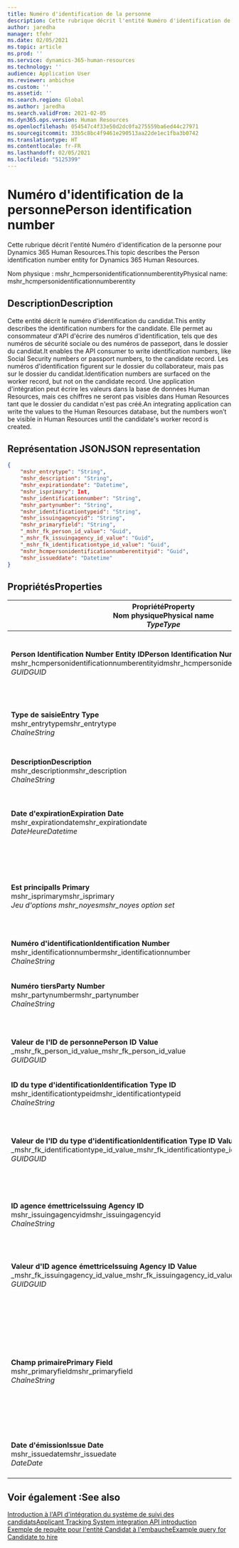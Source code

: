 ```yaml
---
title: Numéro d'identification de la personne
description: Cette rubrique décrit l'entité Numéro d'identification de la personne pour Dynamics 365 Human Resources.
author: jaredha
manager: tfehr
ms.date: 02/05/2021
ms.topic: article
ms.prod: ''
ms.service: dynamics-365-human-resources
ms.technology: ''
audience: Application User
ms.reviewer: anbichse
ms.custom: ''
ms.assetid: ''
ms.search.region: Global
ms.author: jaredha
ms.search.validFrom: 2021-02-05
ms.dyn365.ops.version: Human Resources
ms.openlocfilehash: 054547c4f33e50d2dc0fa275559ba6ed44c27971
ms.sourcegitcommit: 33b5c8bc4f9461e290513aa22de1ec1fba3b0742
ms.translationtype: HT
ms.contentlocale: fr-FR
ms.lasthandoff: 02/05/2021
ms.locfileid: "5125399"
---
```

# <a name="person-identification-number"></a><span data-ttu-id="e0ccf-103">Numéro d'identification de la personne</span><span class="sxs-lookup"><span data-stu-id="e0ccf-103">Person identification number</span></span>

<span data-ttu-id="e0ccf-104">Cette rubrique décrit l'entité Numéro d'identification de la personne pour Dynamics 365 Human Resources.</span><span class="sxs-lookup"><span data-stu-id="e0ccf-104">This topic describes the Person identification number entity for Dynamics 365 Human Resources.</span></span>

<span data-ttu-id="e0ccf-105">Nom physique : mshr_hcmpersonidentificationnumberentity</span><span class="sxs-lookup"><span data-stu-id="e0ccf-105">Physical name: mshr_hcmpersonidentificationnumberentity</span></span>

## <a name="description"></a><span data-ttu-id="e0ccf-106">Description</span><span class="sxs-lookup"><span data-stu-id="e0ccf-106">Description</span></span>

<span data-ttu-id="e0ccf-107">Cette entité décrit le numéro d'identification du candidat.</span><span class="sxs-lookup"><span data-stu-id="e0ccf-107">This entity describes the identification numbers for the candidate.</span></span> <span data-ttu-id="e0ccf-108">Elle permet au consommateur d'API d'écrire des numéros d'identification, tels que des numéros de sécurité sociale ou des numéros de passeport, dans le dossier du candidat.</span><span class="sxs-lookup"><span data-stu-id="e0ccf-108">It enables the API consumer to write identification numbers, like Social Security numbers or passport numbers, to the candidate record.</span></span> <span data-ttu-id="e0ccf-109">Les numéros d'identification figurent sur le dossier du collaborateur, mais pas sur le dossier du candidat.</span><span class="sxs-lookup"><span data-stu-id="e0ccf-109">Identification numbers are surfaced on the worker record, but not on the candidate record.</span></span> <span data-ttu-id="e0ccf-110">Une application d'intégration peut écrire les valeurs dans la base de données Human Resources, mais ces chiffres ne seront pas visibles dans Human Resources tant que le dossier du candidat n'est pas créé.</span><span class="sxs-lookup"><span data-stu-id="e0ccf-110">An integrating application can write the values to the Human Resources database, but the numbers won’t be visible in Human Resources until the candidate's worker record is created.</span></span>

## <a name="json-representation"></a><span data-ttu-id="e0ccf-111">Représentation JSON</span><span class="sxs-lookup"><span data-stu-id="e0ccf-111">JSON representation</span></span>

```json
{
    "mshr_entrytype": "String",
    "mshr_description": "String",
    "mshr_expirationdate": "Datetime",
    "mshr_isprimary": Int,
    "mshr_identificationnumber": "String",
    "mshr_partynumber": "String",
    "mshr_identificationtypeid": "String",
    "mshr_issuingagencyid": "String",
    "mshr_primaryfield": "String",
    "_mshr_fk_person_id_value": "Guid",
    "_mshr_fk_issuingagency_id_value": "Guid",
    "_mshr_fk_identificationtype_id_value": "Guid",
    "mshr_hcmpersonidentificationnumberentityid": "Guid",
    "mshr_issueddate": "Datetime"
}
```

## <a name="properties"></a><span data-ttu-id="e0ccf-112">Propriétés</span><span class="sxs-lookup"><span data-stu-id="e0ccf-112">Properties</span></span>

| <span data-ttu-id="e0ccf-113">Propriété</span><span class="sxs-lookup"><span data-stu-id="e0ccf-113">Property</span></span><br><span data-ttu-id="e0ccf-114">**Nom physique**</span><span class="sxs-lookup"><span data-stu-id="e0ccf-114">**Physical name**</span></span><br><span data-ttu-id="e0ccf-115">**_Type_**</span><span class="sxs-lookup"><span data-stu-id="e0ccf-115">**_Type_**</span></span> | <span data-ttu-id="e0ccf-116">Cas d’emploi</span><span class="sxs-lookup"><span data-stu-id="e0ccf-116">Use</span></span> | <span data-ttu-id="e0ccf-117">Description</span><span class="sxs-lookup"><span data-stu-id="e0ccf-117">Description</span></span> |
| --- | --- | --- |
| <span data-ttu-id="e0ccf-118">**Person Identification Number Entity ID**</span><span class="sxs-lookup"><span data-stu-id="e0ccf-118">**Person Identification Number Entity ID**</span></span><br><span data-ttu-id="e0ccf-119">mshr_hcmpersonidentificationnumberentityid</span><span class="sxs-lookup"><span data-stu-id="e0ccf-119">mshr_hcmpersonidentificationnumberentityid</span></span><br><span data-ttu-id="e0ccf-120">*GUID*</span><span class="sxs-lookup"><span data-stu-id="e0ccf-120">*GUID*</span></span> | <span data-ttu-id="e0ccf-121">Lecture seule</span><span class="sxs-lookup"><span data-stu-id="e0ccf-121">Read-only</span></span><br><span data-ttu-id="e0ccf-122">Requis</span><span class="sxs-lookup"><span data-stu-id="e0ccf-122">Required</span></span><br><span data-ttu-id="e0ccf-123">Généré par le système</span><span class="sxs-lookup"><span data-stu-id="e0ccf-123">System-generated</span></span> | <span data-ttu-id="e0ccf-124">Identificateur principal unique pour le dossier du numéro d'identification de la personne.</span><span class="sxs-lookup"><span data-stu-id="e0ccf-124">Unique primary identifier for the person identification number record.</span></span> |
| <span data-ttu-id="e0ccf-125">**Type de saisie**</span><span class="sxs-lookup"><span data-stu-id="e0ccf-125">**Entry Type**</span></span><br><span data-ttu-id="e0ccf-126">mshr_entrytype</span><span class="sxs-lookup"><span data-stu-id="e0ccf-126">mshr_entrytype</span></span><br><span data-ttu-id="e0ccf-127">*Chaîne*</span><span class="sxs-lookup"><span data-stu-id="e0ccf-127">*String*</span></span> | <span data-ttu-id="e0ccf-128">Lecture/écriture</span><span class="sxs-lookup"><span data-stu-id="e0ccf-128">Read-write</span></span><br><span data-ttu-id="e0ccf-129">Facultatif</span><span class="sxs-lookup"><span data-stu-id="e0ccf-129">Optional</span></span> | <span data-ttu-id="e0ccf-130">Valeur libre pour référencer le type d'entrée pour le numéro d'identification.</span><span class="sxs-lookup"><span data-stu-id="e0ccf-130">Free value to reference the type of entry for the identification number.</span></span> |
| <span data-ttu-id="e0ccf-131">**Description**</span><span class="sxs-lookup"><span data-stu-id="e0ccf-131">**Description**</span></span><br><span data-ttu-id="e0ccf-132">mshr_description</span><span class="sxs-lookup"><span data-stu-id="e0ccf-132">mshr_description</span></span><br><span data-ttu-id="e0ccf-133">*Chaîne*</span><span class="sxs-lookup"><span data-stu-id="e0ccf-133">*String*</span></span> | <span data-ttu-id="e0ccf-134">Lecture/écriture</span><span class="sxs-lookup"><span data-stu-id="e0ccf-134">Read-write</span></span><br><span data-ttu-id="e0ccf-135">Facultatif</span><span class="sxs-lookup"><span data-stu-id="e0ccf-135">Optional</span></span> | <span data-ttu-id="e0ccf-136">Description du numéro d'identification.</span><span class="sxs-lookup"><span data-stu-id="e0ccf-136">The description of the identification number.</span></span> |
| <span data-ttu-id="e0ccf-137">**Date d'expiration**</span><span class="sxs-lookup"><span data-stu-id="e0ccf-137">**Expiration Date**</span></span><br><span data-ttu-id="e0ccf-138">mshr_expirationdate</span><span class="sxs-lookup"><span data-stu-id="e0ccf-138">mshr_expirationdate</span></span><br><span data-ttu-id="e0ccf-139">*DateHeure*</span><span class="sxs-lookup"><span data-stu-id="e0ccf-139">*Datetime*</span></span> | <span data-ttu-id="e0ccf-140">Lecture/écriture</span><span class="sxs-lookup"><span data-stu-id="e0ccf-140">Read-write</span></span><br><span data-ttu-id="e0ccf-141">Facultatif</span><span class="sxs-lookup"><span data-stu-id="e0ccf-141">Optional</span></span> | <span data-ttu-id="e0ccf-142">Date à laquelle le numéro d'identification ou le document associé expire.</span><span class="sxs-lookup"><span data-stu-id="e0ccf-142">The date on which the identification number or associated document expires.</span></span> |
| <span data-ttu-id="e0ccf-143">**Est principal**</span><span class="sxs-lookup"><span data-stu-id="e0ccf-143">**Is Primary**</span></span><br><span data-ttu-id="e0ccf-144">mshr_isprimary</span><span class="sxs-lookup"><span data-stu-id="e0ccf-144">mshr_isprimary</span></span><br><span data-ttu-id="e0ccf-145">*Jeu d'options mshr_noyes*</span><span class="sxs-lookup"><span data-stu-id="e0ccf-145">*mshr_noyes option set*</span></span> | <span data-ttu-id="e0ccf-146">Lecture/écriture</span><span class="sxs-lookup"><span data-stu-id="e0ccf-146">Read-write</span></span><br><span data-ttu-id="e0ccf-147">Facultatif</span><span class="sxs-lookup"><span data-stu-id="e0ccf-147">Optional</span></span> | <span data-ttu-id="e0ccf-148">Définit si le numéro d'identification est l'enregistrement principal de la personne pour ce type d'identification.</span><span class="sxs-lookup"><span data-stu-id="e0ccf-148">Defines whether the identification number is the primary record for the person for this identification type.</span></span> |
| <span data-ttu-id="e0ccf-149">**Numéro d'identification**</span><span class="sxs-lookup"><span data-stu-id="e0ccf-149">**Identification Number**</span></span><br><span data-ttu-id="e0ccf-150">mshr_identificationnumber</span><span class="sxs-lookup"><span data-stu-id="e0ccf-150">mshr_identificationnumber</span></span><br><span data-ttu-id="e0ccf-151">*Chaîne*</span><span class="sxs-lookup"><span data-stu-id="e0ccf-151">*String*</span></span> | <span data-ttu-id="e0ccf-152">Lecture/écriture</span><span class="sxs-lookup"><span data-stu-id="e0ccf-152">Read-write</span></span><br><span data-ttu-id="e0ccf-153">Requis</span><span class="sxs-lookup"><span data-stu-id="e0ccf-153">Required</span></span> | <span data-ttu-id="e0ccf-154">Numéro d'identification.</span><span class="sxs-lookup"><span data-stu-id="e0ccf-154">The identification number.</span></span> |
| <span data-ttu-id="e0ccf-155">**Numéro tiers**</span><span class="sxs-lookup"><span data-stu-id="e0ccf-155">**Party Number**</span></span><br><span data-ttu-id="e0ccf-156">mshr_partynumber</span><span class="sxs-lookup"><span data-stu-id="e0ccf-156">mshr_partynumber</span></span><br><span data-ttu-id="e0ccf-157">*Chaîne*</span><span class="sxs-lookup"><span data-stu-id="e0ccf-157">*String*</span></span> | <span data-ttu-id="e0ccf-158">Lecture/écriture</span><span class="sxs-lookup"><span data-stu-id="e0ccf-158">Read-write</span></span><br><span data-ttu-id="e0ccf-159">Requis</span><span class="sxs-lookup"><span data-stu-id="e0ccf-159">Required</span></span> | <span data-ttu-id="e0ccf-160">Identificateur du tiers (personne) propriétaire du numéro d'identification.</span><span class="sxs-lookup"><span data-stu-id="e0ccf-160">The identifier of the party (person) owning the identification number.</span></span> |
| <span data-ttu-id="e0ccf-161">**Valeur de l'ID de personne**</span><span class="sxs-lookup"><span data-stu-id="e0ccf-161">**Person ID Value**</span></span><br><span data-ttu-id="e0ccf-162">_mshr_fk_person_id_value</span><span class="sxs-lookup"><span data-stu-id="e0ccf-162">_mshr_fk_person_id_value</span></span><br><span data-ttu-id="e0ccf-163">*GUID*</span><span class="sxs-lookup"><span data-stu-id="e0ccf-163">*GUID*</span></span> | <span data-ttu-id="e0ccf-164">Lecture seule</span><span class="sxs-lookup"><span data-stu-id="e0ccf-164">Read-only</span></span><br><span data-ttu-id="e0ccf-165">Requis</span><span class="sxs-lookup"><span data-stu-id="e0ccf-165">Required</span></span><br><span data-ttu-id="e0ccf-166">Clé étrangère : mshr_dirpersonentityid de l'entité mshr_dirpersonentity</span><span class="sxs-lookup"><span data-stu-id="e0ccf-166">Foreign key: mshr_dirpersonentityid of mshr_dirpersonentity entity</span></span> | <span data-ttu-id="e0ccf-167">Identificateur unique du tiers (personne).</span><span class="sxs-lookup"><span data-stu-id="e0ccf-167">The unique identifier of the party (person).</span></span> |
| <span data-ttu-id="e0ccf-168">**ID du type d'identification**</span><span class="sxs-lookup"><span data-stu-id="e0ccf-168">**Identification Type ID**</span></span><br><span data-ttu-id="e0ccf-169">mshr_identificationtypeid</span><span class="sxs-lookup"><span data-stu-id="e0ccf-169">mshr_identificationtypeid</span></span><br><span data-ttu-id="e0ccf-170">*Chaîne*</span><span class="sxs-lookup"><span data-stu-id="e0ccf-170">*String*</span></span> | <span data-ttu-id="e0ccf-171">Lecture/écriture</span><span class="sxs-lookup"><span data-stu-id="e0ccf-171">Read-write</span></span><br><span data-ttu-id="e0ccf-172">Requis</span><span class="sxs-lookup"><span data-stu-id="e0ccf-172">Required</span></span> | <span data-ttu-id="e0ccf-173">Type du numéro d'identification.</span><span class="sxs-lookup"><span data-stu-id="e0ccf-173">The type of identification number.</span></span> |
| <span data-ttu-id="e0ccf-174">**Valeur de l'ID du type d'identification**</span><span class="sxs-lookup"><span data-stu-id="e0ccf-174">**Identification Type ID Value**</span></span><br><span data-ttu-id="e0ccf-175">_mshr_fk_identificationtype_id_value</span><span class="sxs-lookup"><span data-stu-id="e0ccf-175">_mshr_fk_identificationtype_id_value</span></span><br><span data-ttu-id="e0ccf-176">*GUID*</span><span class="sxs-lookup"><span data-stu-id="e0ccf-176">*GUID*</span></span> | <span data-ttu-id="e0ccf-177">Lecture seule</span><span class="sxs-lookup"><span data-stu-id="e0ccf-177">Read-only</span></span><br><span data-ttu-id="e0ccf-178">Requis</span><span class="sxs-lookup"><span data-stu-id="e0ccf-178">Required</span></span><br><span data-ttu-id="e0ccf-179">Clé étrangère : mshr_hcmidentificationtypeentityid de l'entité mshr_hcmidentificationtypeentity</span><span class="sxs-lookup"><span data-stu-id="e0ccf-179">Foreign key: mshr_hcmidentificationtypeentityid of mshr_hcmidentificationtypeentity entity</span></span> | <span data-ttu-id="e0ccf-180">Identifiant unique généré par le système du type d'identification.</span><span class="sxs-lookup"><span data-stu-id="e0ccf-180">System-generated unique identifier of the identification type.</span></span> |
| <span data-ttu-id="e0ccf-181">**ID agence émettrice**</span><span class="sxs-lookup"><span data-stu-id="e0ccf-181">**Issuing Agency ID**</span></span><br><span data-ttu-id="e0ccf-182">mshr_issuingagencyid</span><span class="sxs-lookup"><span data-stu-id="e0ccf-182">mshr_issuingagencyid</span></span><br><span data-ttu-id="e0ccf-183">*Chaîne*</span><span class="sxs-lookup"><span data-stu-id="e0ccf-183">*String*</span></span> | <span data-ttu-id="e0ccf-184">Lecture/écriture</span><span class="sxs-lookup"><span data-stu-id="e0ccf-184">Read-write</span></span><br><span data-ttu-id="e0ccf-185">Facultatif</span><span class="sxs-lookup"><span data-stu-id="e0ccf-185">Optional</span></span> | <span data-ttu-id="e0ccf-186">Agence ou organisation qui a délivré le numéro d'identification.</span><span class="sxs-lookup"><span data-stu-id="e0ccf-186">The agency or organization issuing the identification number.</span></span> |
| <span data-ttu-id="e0ccf-187">**Valeur d'ID agence émettrice**</span><span class="sxs-lookup"><span data-stu-id="e0ccf-187">**Issuing Agency ID Value**</span></span><br><span data-ttu-id="e0ccf-188">_mshr_fk_issuingagency_id_value</span><span class="sxs-lookup"><span data-stu-id="e0ccf-188">_mshr_fk_issuingagency_id_value</span></span><br><span data-ttu-id="e0ccf-189">*GUID*</span><span class="sxs-lookup"><span data-stu-id="e0ccf-189">*GUID*</span></span> | <span data-ttu-id="e0ccf-190">Lecture seule</span><span class="sxs-lookup"><span data-stu-id="e0ccf-190">Read-only</span></span><br><span data-ttu-id="e0ccf-191">Facultatif</span><span class="sxs-lookup"><span data-stu-id="e0ccf-191">Optional</span></span><br><span data-ttu-id="e0ccf-192">Clé étrangère : mshr_hcmissuingagencyentityid de l'entité mshr_hcmissuingagencyentity</span><span class="sxs-lookup"><span data-stu-id="e0ccf-192">Foreign key: mshr_hcmissuingagencyentityid of mshr_hcmissuingagencyentity entity</span></span> | <span data-ttu-id="e0ccf-193">Identifiant unique généré par le système de l'agence émettrice du numéro d'identification.</span><span class="sxs-lookup"><span data-stu-id="e0ccf-193">System-generated unique identifier of the agency issuing the identification number.</span></span> |
| <span data-ttu-id="e0ccf-194">**Champ primaire**</span><span class="sxs-lookup"><span data-stu-id="e0ccf-194">**Primary Field**</span></span><br><span data-ttu-id="e0ccf-195">mshr_primaryfield</span><span class="sxs-lookup"><span data-stu-id="e0ccf-195">mshr_primaryfield</span></span><br><span data-ttu-id="e0ccf-196">*Chaîne*</span><span class="sxs-lookup"><span data-stu-id="e0ccf-196">*String*</span></span> | <span data-ttu-id="e0ccf-197">Lecture seule</span><span class="sxs-lookup"><span data-stu-id="e0ccf-197">Read-only</span></span><br><span data-ttu-id="e0ccf-198">Requis</span><span class="sxs-lookup"><span data-stu-id="e0ccf-198">Required</span></span> | <span data-ttu-id="e0ccf-199">Champ à utiliser comme identifiant principal de l'enregistrement d'entité.</span><span class="sxs-lookup"><span data-stu-id="e0ccf-199">Field to be used as an identifier of the entity record.</span></span> <span data-ttu-id="e0ccf-200">Combinaison du numéro de tiers, de l'ID du type d'identification et du numéro d'identification.</span><span class="sxs-lookup"><span data-stu-id="e0ccf-200">Combination of party number, identification type ID, and identification number.</span></span> |
| <span data-ttu-id="e0ccf-201">**Date d'émission**</span><span class="sxs-lookup"><span data-stu-id="e0ccf-201">**Issue Date**</span></span><br><span data-ttu-id="e0ccf-202">mshr_issuedate</span><span class="sxs-lookup"><span data-stu-id="e0ccf-202">mshr_issuedate</span></span><br><span data-ttu-id="e0ccf-203">*Date*</span><span class="sxs-lookup"><span data-stu-id="e0ccf-203">*Date*</span></span> | <span data-ttu-id="e0ccf-204">Lecture/écriture</span><span class="sxs-lookup"><span data-stu-id="e0ccf-204">Read-write</span></span><br><span data-ttu-id="e0ccf-205">Facultatif</span><span class="sxs-lookup"><span data-stu-id="e0ccf-205">Optional</span></span> | <span data-ttu-id="e0ccf-206">Date à laquelle le numéro d'identification a été délivré.</span><span class="sxs-lookup"><span data-stu-id="e0ccf-206">The date the identification number was issued.</span></span> |

## <a name="see-also"></a><span data-ttu-id="e0ccf-207">Voir également :</span><span class="sxs-lookup"><span data-stu-id="e0ccf-207">See also</span></span>

[<span data-ttu-id="e0ccf-208">Introduction à l'API d'intégration du système de suivi des candidats</span><span class="sxs-lookup"><span data-stu-id="e0ccf-208">Applicant Tracking System integration API introduction</span></span>](hr-admin-integration-ats-api-introduction.md)<br>
[<span data-ttu-id="e0ccf-209">Exemple de requête pour l'entité Candidat à l'embauche</span><span class="sxs-lookup"><span data-stu-id="e0ccf-209">Example query for Candidate to hire</span></span>](hr-admin-integration-ats-api-candidate-to-hire-example-query.md)

